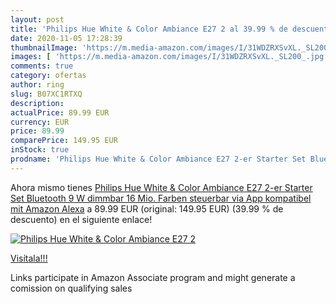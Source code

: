 ```yaml
---
layout: post
title: 'Philips Hue White & Color Ambiance E27 2 al 39.99 % de descuento'
date: 2020-11-05 17:28:39
thumbnailImage: 'https://m.media-amazon.com/images/I/31WDZRXSvXL._SL200_.jpg'
images: [ 'https://m.media-amazon.com/images/I/31WDZRXSvXL._SL200_.jpg' ]
comments: true
category: ofertas
author: ring
slug: B07XC1RTXQ
description:
actualPrice: 89.99 EUR
currency: EUR
price: 89.99
comparePrice: 149.95 EUR
inStock: true
prodname: 'Philips Hue White & Color Ambiance E27 2-er Starter Set Bluetooth  9 W  dimmbar  16 Mio. Farben  steuerbar via App  kompatibel mit Amazon Alexa'
---
```


Ahora mismo tienes [Philips Hue White & Color Ambiance E27 2-er Starter Set Bluetooth  9 W  dimmbar  16 Mio. Farben  steuerbar via App  kompatibel mit Amazon Alexa](https://www.amazon.de/dp/B07XC1RTXQ/?tag=tolees0ca-21) a 89.99 EUR (original: 149.95 EUR) (39.99 %  de descuento) en el siguiente enlace!

[![Philips Hue White & Color Ambiance E27 2](https://m.media-amazon.com/images/I/31WDZRXSvXL._SL200_.jpg)](https://www.amazon.de/dp/B07XC1RTXQ/?tag=tolees0ca-21)

[Visítala!!!](https://www.amazon.de/dp/B07XC1RTXQ/?tag=tolees0ca-21)

Links participate in Amazon Associate program and might generate a comission on qualifying sales
